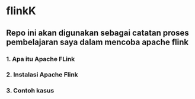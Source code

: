 # flinkK


## Repo ini akan digunakan sebagai catatan proses pembelajaran saya dalam mencoba apache flink

### 1. Apa itu Apache FLink
### 2. Instalasi Apache Flink
### 3. Contoh kasus
